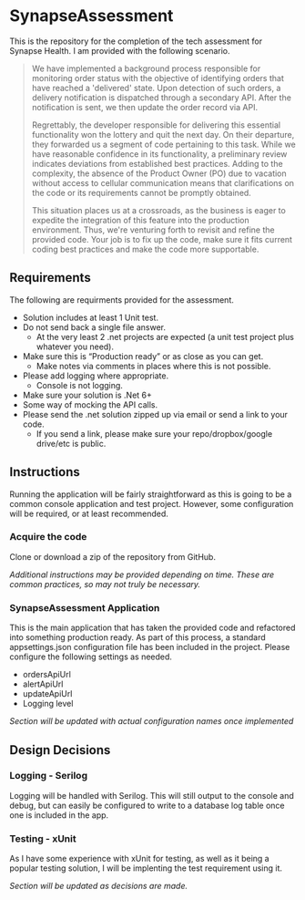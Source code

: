 # SynapseAssessment

This is the repository for the completion of the tech assessment for Synapse Health. I am provided with the following scenario.

> We have implemented a background process responsible for monitoring order status with the objective of identifying orders that have reached a 'delivered' state. Upon detection of such orders, a delivery notification is dispatched through a secondary API. After the notification is sent, we then update the order record via API.
>
> Regrettably, the developer responsible for delivering this essential functionality won the lottery and quit the next day. On their departure, they forwarded us a segment of code pertaining to this task. While we have reasonable confidence in its functionality, a preliminary review indicates deviations from established best practices. Adding to the complexity, the absence of the Product Owner (PO) due to vacation without access to cellular communication means that clarifications on the code or its requirements cannot be promptly obtained.
>
> This situation places us at a crossroads, as the business is eager to expedite the integration of this feature into the production environment. Thus, we're venturing forth to revisit and refine the provided code. Your job is to fix up the code, make sure it fits current coding best practices and make the code more supportable.

## Requirements

The following are requirments provided for the assessment.

- Solution includes at least 1 Unit test.
- Do not send back a single file answer.
  - At the very least 2 .net projects are expected (a unit test project plus whatever you need).
- Make sure this is “Production ready” or as close as you can get.
  - Make notes via comments in places where this is not possible.
- Please add logging where appropriate.
  - Console is not logging.
- Make sure your solution is .Net 6+
- Some way of mocking the API calls.
- Please send the .net solution zipped up via email or send a link to your code.
  - If you send a link, please make sure your repo/dropbox/google drive/etc is public.

## Instructions

Running the application will be fairly straightforward as this is going to be a common console application and test project. However, some configuration will be required, or at least recommended.

### Acquire the code

Clone or download a zip of the repository from GitHub.

_Additional instructions may be provided depending on time. These are common practices, so may not truly be necessary._

### SynapseAssessment Application

This is the main application that has taken the provided code and refactored into something production ready. As part of this process, a standard appsettings.json configuration file has been included in the project. Please configure the following settings as needed.

- ordersApiUrl
- alertApiUrl
- updateApiUrl
- Logging level

_Section will be updated with actual configuration names once implemented_

## Design Decisions

### Logging - Serilog

Logging will be handled with Serilog. This will still output to the console and debug, but can easily be configured to write to a database log table once one is included in the app.

### Testing - xUnit

As I have some experience with xUnit for testing, as well as it being a popular testing solution, I will be implenting the test requirement using it.

_Section will be updated as decisions are made._
